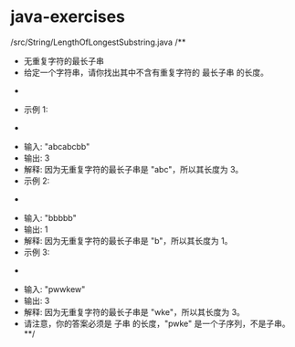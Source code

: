 # java-exercises

/src/String/LengthOfLongestSubstring.java
/**
 * 无重复字符的最长子串
 * 给定一个字符串，请你找出其中不含有重复字符的 最长子串 的长度。
 * <p>
 * 示例 1:
 * <p>
 * 输入: "abcabcbb"
 * 输出: 3
 * 解释: 因为无重复字符的最长子串是 "abc"，所以其长度为 3。
 * 示例 2:
 * <p>
 * 输入: "bbbbb"
 * 输出: 1
 * 解释: 因为无重复字符的最长子串是 "b"，所以其长度为 1。
 * 示例 3:
 * <p>
 * 输入: "pwwkew"
 * 输出: 3
 * 解释: 因为无重复字符的最长子串是 "wke"，所以其长度为 3。
 * 请注意，你的答案必须是 子串 的长度，"pwke" 是一个子序列，不是子串。
 **/